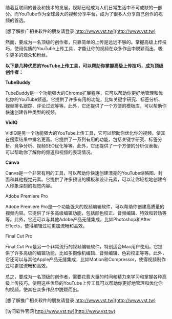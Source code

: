 随着互联网的普及和技术的发展，视频已经成为人们日常生活中不可或缺的一部分。而YouTube作为全球最大的视频分享平台，成为了很多人分享自己创作的视频的首选。

[想了解推广相关软件的朋友请登录 http://www.vst.tw](http://www.vst.tw)

然而，要成为一名顶级的创作者，只靠简单的上传是远远不够的。掌握高级上传技巧，使用优质的YouTube上传工具，才能让你的视频在众多作品中脱颖而出，吸引更多的观众和粉丝。

**以下是几种优质的YouTube上传工具，可以帮助你掌握高级上传技巧，成为顶级创作者：**

**TubeBuddy**

TubeBuddy是一个功能强大的Chrome扩展程序，它可以帮助你更好地管理和优化你的YouTube频道。它提供了许多有用的功能，比如关键字研究、标签分析、视频排名跟踪、评论过滤等等。此外，它还提供了一个方便的模板库，可以帮助你快速创建各种类型的视频。

**VidIQ**

VidIQ是另一个功能强大的YouTube上传工具，它可以帮助你优化你的视频，使其在搜索结果中排名更高。它提供了一系列有用的功能，包括关键字研究、标签分析、竞争分析、视频SEO优化等等。此外，它还提供了一个方便的分析仪表板，可以帮助你了解你的频道和视频的表现情况。

**Canva**

Canva是一个非常有用的工具，可以帮助你快速创建漂亮的YouTube缩略图、封面和其他视觉元素。它提供了许多预设的模板和设计元素，可以让你轻松地创建令人印象深刻的视觉内容。

Adobe Premiere Pro

Adobe Premiere Pro是一个功能强大的视频编辑软件，可以帮助你创建高质量的视频内容。它提供了许多高级编辑功能，包括颜色校正、音频编辑、特效和转场等等。此外，它还可以与其他Adobe产品无缝集成，比如Photoshop和After Effects，使得编辑过程更加流畅和高效。

Final Cut Pro

Final Cut Pro是另一个非常流行的视频编辑软件，特别适合Mac用户使用。它提供了许多高级的编辑功能，比如多摄像机编辑、音频编辑、色彩校正等等。此外，它还可以与其他Apple产品无缝集成，比如Motion和Compressor，使得视频制作过程更加流畅和高效。

总之，要成为一名顶级的创作者，需要花费大量的时间和精力来学习和掌握各种高级上传技巧。使用这些优质的YouTube上传工具可以帮助你更好地管理和优化你的视频，使其在众多作品中脱颖而出。

[想了解推广相关软件的朋友请登录 http://www.vst.tw](http://www.vst.tw)


[访问软件官网 http://www.vst.tw](http://www.vst.tw)
